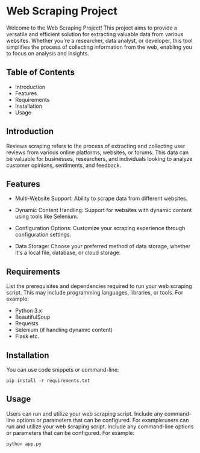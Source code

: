 
# Web Scraping Project

Welcome to the Web Scraping Project! This project aims to provide a versatile and efficient solution for extracting valuable data from various websites. Whether you're a researcher, data analyst, or developer, this tool simplifies the process of collecting information from the web, enabling you to focus on analysis and insights.

## Table of Contents
- Introduction
- Features
- Requirements
- Installation
- Usage


## Introduction
Reviews scraping refers to the process of extracting and collecting user reviews from various online platforms, websites, or forums. This data can be valuable for businesses, researchers, and individuals looking to analyze customer opinions, sentiments, and feedback.
## Features
- Multi-Website Support: Ability to scrape data from different websites.

- Dynamic Content Handling: Support for websites with dynamic content using tools like Selenium.

- Configuration Options: Customize your scraping experience through configuration settings.

- Data Storage: Choose your preferred method of data storage, whether it's a local file, database, or cloud storage.


## Requirements
List the prerequisites and dependencies required to run your web scraping script. This may include programming languages, libraries, or tools. For example:

- Python 3.x
- BeautifulSoup
- Requests
- Selenium (if handling dynamic content)
- Flask etc.

## Installation
You can use code snippets or command-line:
     
    pip install -r requirements.txt

## Usage
Users can run and utilize your web scraping script. Include any command-line options or parameters that can be configured. For example:users can run and utilize your web scraping script. Include any command-line options or parameters that can be configured. For example:

    python app.py 
